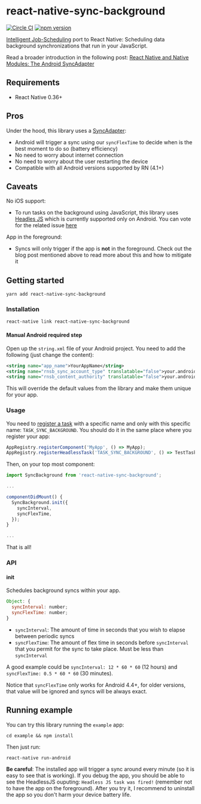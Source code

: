 # react-native-sync-background

[![Circle CI](https://circleci.com/gh/ferrannp/react-native-sync-background.svg?style=shield)](https://circleci.com/gh/ferrannp/react-native-sync-background) [![npm version](https://badge.fury.io/js/react-native-sync-background.svg)](https://badge.fury.io/js/react-native-sync-background)

[Intelligent Job-Scheduling](https://developer.android.com/topic/performance/scheduling.html) port to React Native: Scheduling data background synchronizations that run in your JavaScript. 

Read a broader introduction in the following post: [React Native and Native Modules: The Android SyncAdapter](https://blog.callstack.io/react-native-and-native-modules-the-android-syncadapter-517ddf851bf4#.qb5ed9din)

## Requirements
* React Native 0.36+

## Pros
Under the hood, this library uses a [SyncAdapter](https://developer.android.com/reference/android/content/AbstractThreadedSyncAdapter.html):

* Android will trigger a sync using our `syncFlexTime` to decide when is the best moment to do so (battery efficiency)
* No need to worry about internet connection
* No need to worry about the user restarting the device
* Compatible with all Android versions supported by RN (4.1+)

## Caveats
No iOS support:

* To run tasks on the background using JavaScript, this library uses [Headles JS](https://facebook.github.io/react-native/docs/headless-js-android.html) which is currently supported only on Android. You can vote for the related issue [here](https://productpains.com/post/react-native/headless-js-for-ios)

App in the foreground:
* Syncs will only trigger if the app is **not** in the foreground. Check out the blog post mentioned above to read more about this and how to mitigate it

## Getting started

```
yarn add react-native-sync-background
```

### Installation
```
react-native link react-native-sync-background
```
#### Manual Android required step
Open up the `string.xml` file of your Android project. You need to add the following (just change the content):
```xml
<string name="app_name">YourAppName</string>
<string name="rnsb_sync_account_type" translatable="false">your.android.package.name</string>
<string name="rnsb_content_authority" translatable="false">your.android.package.name.provider</string>
```

This will override the default values from the library and make them unique for your app.

### Usage
You need to [register a task](https://facebook.github.io/react-native/docs/headless-js-android.html#the-js-api) with a specific name and only with this specific name: `TASK_SYNC_BACKGROUND`. You should do it in the same place where you register your app:

```js
AppRegistry.registerComponent('MyApp', () => MyApp);
AppRegistry.registerHeadlessTask('TASK_SYNC_BACKGROUND', () => TestTask);
```

Then, on your top most component:
```js
import SyncBackground from 'react-native-sync-background';

...

componentDidMount() {
  SyncBackground.init({
    syncInterval,
    syncFlexTime,
  });
}

...
```

That is all!

### API

#### init

Schedules background syncs within your app.

```js
Object: {
  syncInterval: number;
  syncFlexTime: number;
}
```

* `syncInterval`: The amount of time in seconds that you wish to elapse between periodic syncs
* `syncFlexTime`: The amount of flex time in seconds before `syncInterval` that you permit for the sync to take place. Must be less than `syncInterval`

A good example could be `syncInterval: 12 * 60 * 60` (12 hours) and `syncFlexTime: 0.5 * 60 * 60` (30 minutes).

Notice that `syncFlexTime` only works for Android 4.4+, for older versions, that value will be ignored and syncs will be always exact.

## Running example

You can try this library running the `example` app:

```
cd example && npm install
```

Then just run:

```
react-native run-android
```

**Be careful**: The installed app will trigger a sync around every minute (so it is easy to see that is working). If you debug the app, you should be able to see the HeadlessJS ouputing: `Headless JS task was fired!` (remember not to have the app on the foreground). After you try it, I recommend to uninstall the app so you don't harm your device battery life.

